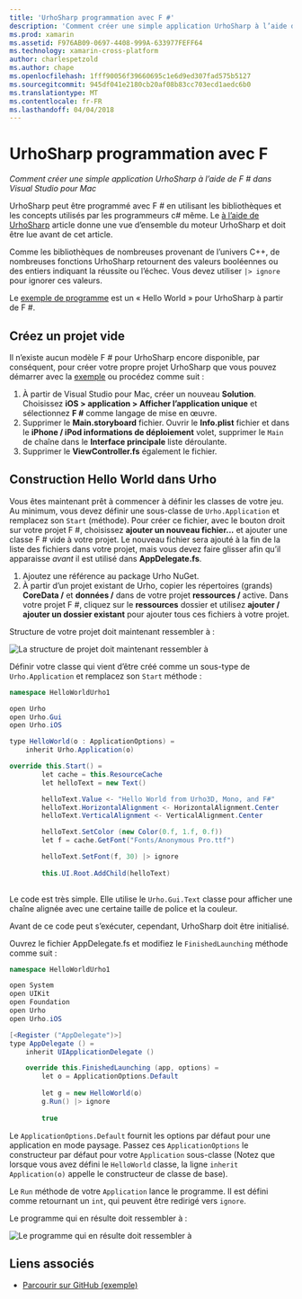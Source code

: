 ```yaml
---
title: 'UrhoSharp programmation avec F #'
description: 'Comment créer une simple application UrhoSharp à l’aide de F # dans Visual Studio pour Mac'
ms.prod: xamarin
ms.assetid: F976AB09-0697-4408-999A-633977FEFF64
ms.technology: xamarin-cross-platform
author: charlespetzold
ms.author: chape
ms.openlocfilehash: 1fff90056f39660695c1e6d9ed307fad575b5127
ms.sourcegitcommit: 945df041e2180cb20af08b83cc703ecd1aedc6b0
ms.translationtype: MT
ms.contentlocale: fr-FR
ms.lasthandoff: 04/04/2018
---
```

# <a name="programming-urhosharp-with-f"></a>UrhoSharp programmation avec F #

_Comment créer une simple application UrhoSharp à l’aide de F # dans Visual Studio pour Mac_

UrhoSharp peut être programmé avec F # en utilisant les bibliothèques et les concepts utilisés par les programmeurs c# même. Le [à l’aide de UrhoSharp](~/graphics-games/urhosharp/using.md) article donne une vue d’ensemble du moteur UrhoSharp et doit être lue avant de cet article.

Comme les bibliothèques de nombreuses provenant de l’univers C++, de nombreuses fonctions UrhoSharp retournent des valeurs booléennes ou des entiers indiquant la réussite ou l’échec. Vous devez utiliser `|> ignore` pour ignorer ces valeurs.

Le [exemple de programme](https://github.com/xamarin/recipes/tree/master/cross-platform/urho/urho-fsharp/HelloWorldUrhoFsharp) est un « Hello World » pour UrhoSharp à partir de F #.

## <a name="creating-an-empty-project"></a>Créez un projet vide

Il n’existe aucun modèle F # pour UrhoSharp encore disponible, par conséquent, pour créer votre propre projet UrhoSharp que vous pouvez démarrer avec la [exemple](https://github.com/xamarin/recipes/tree/master/cross-platform/urho/urho-fsharp/HelloWorldUrhoFsharp) ou procédez comme suit :

1. À partir de Visual Studio pour Mac, créer un nouveau **Solution**. Choisissez **iOS > application > Afficher l’application unique** et sélectionnez **F #** comme langage de mise en œuvre. 
1. Supprimer le **Main.storyboard** fichier. Ouvrir le **Info.plist** fichier et dans le **iPhone / iPod informations de déploiement** volet, supprimer le `Main` de chaîne dans le **Interface principale** liste déroulante.
1. Supprimer le **ViewController.fs** également le fichier.

## <a name="building-hello-world-in-urho"></a>Construction Hello World dans Urho

Vous êtes maintenant prêt à commencer à définir les classes de votre jeu. Au minimum, vous devez définir une sous-classe de `Urho.Application` et remplacez son `Start` (méthode). Pour créer ce fichier, avec le bouton droit sur votre projet F #, choisissez **ajouter un nouveau fichier...**  et ajouter une classe F # vide à votre projet. Le nouveau fichier sera ajouté à la fin de la liste des fichiers dans votre projet, mais vous devez faire glisser afin qu’il apparaisse *avant* il est utilisé dans **AppDelegate.fs**.

1. Ajoutez une référence au package Urho NuGet.
1. À partir d’un projet existant de Urho, copier les répertoires (grands) **CoreData /** et **données /** dans de votre projet **ressources /** active. Dans votre projet F #, cliquez sur le **ressources** dossier et utilisez **ajouter / ajouter un dossier existant** pour ajouter tous ces fichiers à votre projet.

Structure de votre projet doit maintenant ressembler à :

![](fsharp-images/solutionpane.png "La structure de projet doit maintenant ressembler à")

Définir votre classe qui vient d’être créé comme un sous-type de `Urho.Application` et remplacez son `Start` méthode :

```csharp
namespace HelloWorldUrho1

open Urho
open Urho.Gui
open Urho.iOS

type HelloWorld(o : ApplicationOptions) =
    inherit Urho.Application(o) 

override this.Start() = 
        let cache = this.ResourceCache
        let helloText = new Text()

        helloText.Value <- "Hello World from Urho3D, Mono, and F#"
        helloText.HorizontalAlignment <- HorizontalAlignment.Center
        helloText.VerticalAlignment <- VerticalAlignment.Center

        helloText.SetColor (new Color(0.f, 1.f, 0.f))
        let f = cache.GetFont("Fonts/Anonymous Pro.ttf")

        helloText.SetFont(f, 30) |> ignore
                  
        this.UI.Root.AddChild(helloText)
            
```

Le code est très simple. Elle utilise le `Urho.Gui.Text` classe pour afficher une chaîne alignée avec une certaine taille de police et la couleur. 

Avant de ce code peut s’exécuter, cependant, UrhoSharp doit être initialisé. 

Ouvrez le fichier AppDelegate.fs et modifiez le `FinishedLaunching` méthode comme suit :

```csharp
namespace HelloWorldUrho1

open System
open UIKit
open Foundation
open Urho
open Urho.iOS

[<Register ("AppDelegate")>]
type AppDelegate () =
    inherit UIApplicationDelegate ()

    override this.FinishedLaunching (app, options) =
        let o = ApplicationOptions.Default
     
        let g = new HelloWorld(o)
        g.Run() |> ignore
       
        true
```

Le `ApplicationOptions.Default` fournit les options par défaut pour une application en mode paysage. Passez ces `ApplicationOptions` le constructeur par défaut pour votre `Application` sous-classe (Notez que lorsque vous avez défini le `HelloWorld` classe, la ligne `inherit Application(o)` appelle le constructeur de classe de base). 

Le `Run` méthode de votre `Application` lance le programme. Il est défini comme retournant un `int`, qui peuvent être redirigé vers `ignore`. 

Le programme qui en résulte doit ressembler à :

![](fsharp-images/helloworldfsharp.png "Le programme qui en résulte doit ressembler à")








## <a name="related-links"></a>Liens associés

- [Parcourir sur GitHub (exemple)](https://github.com/xamarinhttps://developer.xamarin.com/recipes/tree/master/cross-platform/urho/urho-fsharp/HelloWorldUrhoFsharp)
